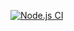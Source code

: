 [![Node.js CI](https://github.com/Ben4-front/ajs_matchers/actions/workflows/node.js.yml/badge.svg)](https://github.com/Ben4-front/ajs_matchers/actions/workflows/node.js.yml)